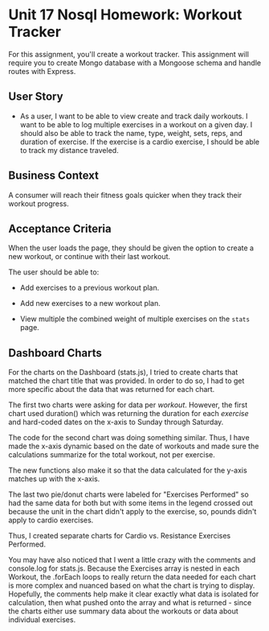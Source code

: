 # Unit 17 Nosql Homework: Workout Tracker

For this assignment, you'll create a workout tracker. This assignment will require you to create Mongo database with a Mongoose schema and handle routes with Express.

## User Story

* As a user, I want to be able to view create and track daily workouts. I want to be able to log multiple exercises in a workout on a given day. I should also be able to track the name, type, weight, sets, reps, and duration of exercise. If the exercise is a cardio exercise, I should be able to track my distance traveled.

## Business Context

A consumer will reach their fitness goals quicker when they track their workout progress.

## Acceptance Criteria

When the user loads the page, they should be given the option to create a new workout, or continue with their last workout.

The user should be able to:

  * Add exercises to a previous workout plan.

  * Add new exercises to a new workout plan.

  * View multiple the combined weight of multiple exercises on the `stats` page.


## Dashboard Charts

For the charts on the Dashboard (stats.js), I tried to create charts that matched the chart title that was provided. In order to do so, I had to get more specific about the data that was returned for each chart.

The first two charts were asking for data per *workout*. However, the first chart used duration() which was returning the duration for each *exercise* and hard-coded dates on the x-axis to Sunday through Saturday. 

The code for the second chart was doing something similar. Thus, I have made the x-axis dynamic based on the date of workouts and made sure the calculations summarize for the total workout, not per exercise.

The new functions also make it so that the data calculated for the y-axis matches up with the x-axis. 

The last two pie/donut charts were labeled for "Exercises Performed" so had the same data for both but with some items in the legend crossed out because the unit in the chart didn't apply to the exercise, so, pounds didn't apply to cardio exercises.

Thus, I created separate charts for Cardio vs. Resistance Exercises Performed.

You may have also noticed that I went a little crazy with the comments and console.log for stats.js. Because the Exercises array is nested in each Workout, the .forEach loops to really return the data needed for each chart is more complex and nuanced based on what the chart is trying to display. Hopefully, the comments help make it clear exactly what data is isolated for calculation, then what pushed onto the array and what is returned - since the charts either use summary data about the workouts or data about individual exercises.